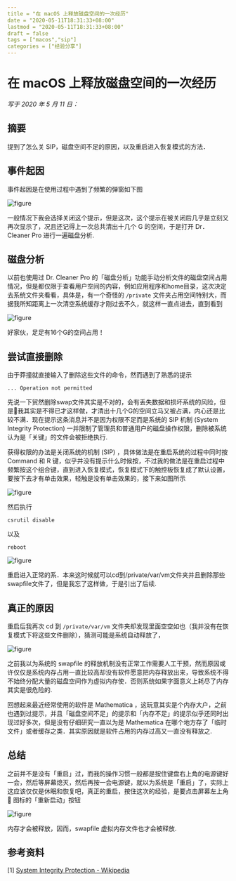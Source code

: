 ```yaml
---
title = "在 macOS 上释放磁盘空间的一次经历"
date = "2020-05-11T18:31:33+08:00"
lastmod = "2020-05-11T18:31:33+08:00"
draft = false
tags = ["macos","sip"]
categories = ["经验分享"]
---
```


# 在 macOS 上释放磁盘空间的一次经历

*写于 2020 年 5 月 11 日：*

## 摘要

提到了怎么关 SIP，磁盘空间不足的原因，以及重启进入恢复模式的方法．

## 事件起因

事件起因是在使用过程中遇到了频繁的弹窗如下图

![figure](/release-a-huge-disk-space-in-macos/release-disk-spaces/disk-full-usage-warning.png)

一般情况下我会选择关闭这个提示，但是这次，这个提示在被关闭后几乎是立刻又再次显示了，况且还记得上一次总共清出十几个 G 的空间，于是打开 Dr．Cleaner Pro 进行一遍磁盘分析.

## 磁盘分析

以前也使用过 Dr. Cleaner Pro 的「磁盘分析」功能手动分析文件的磁盘空间占用情况，但是都仅限于查看用户空间的内容，例如应用程序和home目录，这次决定去系统文件夹看看，具体是，有一个奇怪的 `/private` 文件夹占用空间特别大，而据我所知距离上一次清空系统缓存才刚过去不久，就这样一直点进去，直到看到

![figure](/release-a-huge-disk-space-in-macos/release-disk-spaces/dr-cleaner-pro-display.png)

好家伙，足足有16个G的空间占用！

## 尝试直接删除

由于莽撞就直接输入了删除这些文件的命令，然而遇到了熟悉的提示

```
... Operation not permitted
```

先说一下贸然删除swap文件其实是不对的，会有丢失数据和损坏系统的风险，但是我其实是不得已才这样做，才清出十几个G的空间立马又被占满，内心还是比较不满．现在提示这条消息并不是因为权限不足而是系统的 SIP 机制 (System Integrity Protection) 一并限制了管理员和普通用户的磁盘操作权限，删除被系统认为是「关键」的文件会被拒绝执行.

获得权限的办法是关闭系统的机制 (SIP) ，具体做法是在重启系统的过程中同时按 Command 和 R 键，似乎并没有提示什么时候按，不过我的做法是在重启过程中频繁按这个组合键，直到进入恢复模式，恢复模式下的触控板恢复成了默认设置，要按下去才有单击效果，轻触是没有单击效果的，接下来如图所示

![figure](/release-a-huge-disk-space-in-macos/release-disk-spaces/select-the-terminal-tool-in-recovery-mode.jpg)

然后执行

```
csrutil disable
```

以及

```
reboot
```

![figure](/release-a-huge-disk-space-in-macos/release-disk-spaces/execute-commands.jpg)

重启进入正常的系．本来这时候就可以cd到/private/var/vm文件夹并且删除那些swapfile文件了，但是我忘了这样做，于是引出了后续.

## 真正的原因

重启后我再次 cd 到 `/private/var/vm` 文件夹却发现里面空空如也（我并没有在恢复模式下将这些文件删除），猜测可能是系统自动释放了，

![figure](/release-a-huge-disk-space-in-macos/release-disk-spaces/what-after-reboot.png)

之前我以为系统的 swapfile 的释放机制没有正常工作需要人工干预，然而原因或许仅仅是系统内存占用一直比较高却没有软件愿意把内存释放出来，导致系统不得不始终分配大量的磁盘空间作为虚拟内存使．否则系统如果字面意义上耗尽了内存其实是很危险的.

回想起来最近经常使用的软件是 Mathematica ，这玩意其实是个内存大户，之前也遇到过提示，并且「磁盘空间不足」的提示和「内存不足」的提示似乎还同时出现过好多次，但是没有仔细研究一直以为是 Mathematica 在哪个地方存了「临时文件」或者缓存之类．其实原因就是软件占用的内存过高又一直没有释放之.

## 总结

之前并不是没有「重启」过，而我的操作习惯一般都是按住键盘右上角的电源键好一会，然后等屏幕熄灭，然后再按一会电源键，就以为系统是「重启」了，实际上这应该仅仅是休眠和恢复吧，真正的重启，按住这次的经验，是要点击屏幕左上角  图标的「重新启动」按钮

![figure](/release-a-huge-disk-space-in-macos/release-disk-spaces/how-to-reboot-the-system.png)

内存才会被释放，因而，swapfile 虚拟内存文件也才会被释放.

## 参考资料

[1] [System Integrity Protection - Wikipedia](https://en.wikipedia.org/wiki/System_Integrity_Protection)